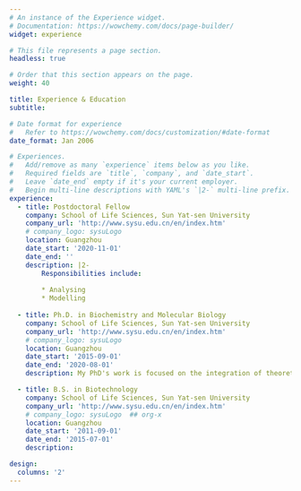 ```yaml
---
# An instance of the Experience widget.
# Documentation: https://wowchemy.com/docs/page-builder/
widget: experience

# This file represents a page section.
headless: true

# Order that this section appears on the page.
weight: 40

title: Experience & Education
subtitle:

# Date format for experience
#   Refer to https://wowchemy.com/docs/customization/#date-format
date_format: Jan 2006

# Experiences.
#   Add/remove as many `experience` items below as you like.
#   Required fields are `title`, `company`, and `date_start`.
#   Leave `date_end` empty if it's your current employer.
#   Begin multi-line descriptions with YAML's `|2-` multi-line prefix.
experience:
  - title: Postdoctoral Fellow
    company: School of Life Sciences, Sun Yat-sen University
    company_url: 'http://www.sysu.edu.cn/en/index.htm'
    # company_logo: sysuLogo
    location: Guangzhou
    date_start: '2020-11-01'
    date_end: ''
    description: |2-
        Responsibilities include:
        
        * Analysing
        * Modelling
        
  - title: Ph.D. in Biochemistry and Molecular Biology
    company: School of Life Sciences, Sun Yat-sen University
    company_url: 'http://www.sysu.edu.cn/en/index.htm'
    # company_logo: sysuLogo
    location: Guangzhou
    date_start: '2015-09-01'
    date_end: '2020-08-01'
    description: My PhD's work is focused on the integration of theoretical population genetics and computation models with genomic data of cancer and normal tissues.

  - title: B.S. in Biotechnology
    company: School of Life Sciences, Sun Yat-sen University
    company_url: 'http://www.sysu.edu.cn/en/index.htm'
    # company_logo: sysuLogo  ## org-x
    location: Guangzhou
    date_start: '2011-09-01'
    date_end: '2015-07-01'
    description: 

design:
  columns: '2'
---
```

